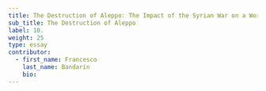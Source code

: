 ```yaml
---
title: The Destruction of Aleppo: The Impact of the Syrian War on a World Heritage City
sub_title: The Destruction of Aleppo
label: 10.
weight: 25
type: essay
contributor:
  - first_name: Francesco
    last_name: Bandarin
    bio:
---
```

